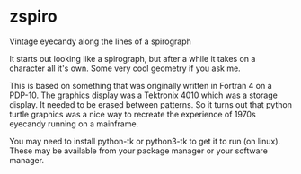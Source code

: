 # zspiro
Vintage eyecandy along the lines of a spirograph

It starts out looking like a spirograph, but after a while it takes on a character all it's own. Some very cool geometry if you ask me.

This is based on something that was originally written in Fortran 4 on a PDP-10. The graphics display was a Tektronix 4010 which was a storage display. It needed to be erased between patterns. So it turns out that python turtle graphics was a nice way to recreate the experience of 1970s eyecandy running on a mainframe.

You may need to install python-tk or python3-tk to get it to run (on linux). These may be available from your package manager or your software manager.
